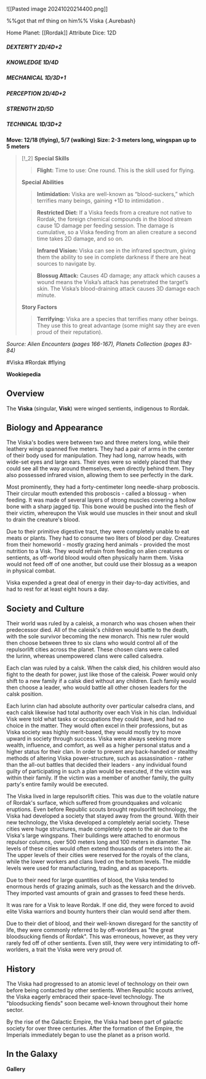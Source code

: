 ![[Pasted image 20241020214400.png]] 

%%got that mf thing on him%%
Viska {.Aurebash}

Home Planet: [[Rordak]]
Attribute Dice: 12D
##### DEXTERITY 2D/4D+2
##### KNOWLEDGE 1D/4D
##### MECHANICAL 1D/3D+1
##### PERCEPTION 2D/4D+2
##### STRENGTH 2D/5D
##### TECHNICAL 1D/3D+2
**Move: 12/18 (flying), 5/7 (walking)**
**Size: 2-3 meters long, wingspan up to 5 meters**

> [!_2] 
> **Special Skills**
> > **Flight:** Time to use: One round. This is the skill used for flying. 
> 
> **Special Abilities**
> > **Intimidation:** Viska are well-known as “blood-suckers,” which terrifies many beings, gaining +1D to intimidation .
> 
> > **Restricted Diet:** If a Viska feeds from a creature not native to Rordak, the foreign chemical compounds in the blood stream cause 1D damage per feeding session. The damage is cumulative, so a Viska feeding from an alien creature a second time takes 2D damage, and so on.
> 
> > **Infrared Vision:** Viska can see in the infrared spectrum, giving them the ability to see in complete darkness if there are heat sources to navigate by.
> 
> > **Blossug Attack:** Causes 4D damage; any attack which causes a wound means the Viska’s attack has penetrated the target’s skin. The Viska’s blood-draining attack causes 3D damage each minute.
> 
> **Story Factors**
> > **Terrifying:** Viska are a species that terrifies many other beings. They use this to great advantage (some might say they are even proud of their reputation).
> 

*Source: Alien Encounters (pages 166-167), Planets Collection (pages 83-84)*




#Viska #Rordak #flying 

**Wookiepedia**

## Overview

The **Viska** (singular, **Visk**) were winged sentients, indigenous to Rordak.

## Biology and Appearance

The Viska's bodies were between two and three meters long, while their leathery wings spanned five meters. They had a pair of arms in the center of their body used for manipulation. They had long, narrow heads, with wide-set eyes and large ears. Their eyes were so widely placed that they could see all the way around themselves, even directly behind them. They also possessed infrared vision, allowing them to see perfectly in the dark.

Most prominently, they had a forty-centimeter long needle-sharp proboscis. Their circular mouth extended this proboscis - called a blossug - when feeding. It was made of several layers of strong muscles covering a hollow bone with a sharp jagged tip. This bone would be pushed into the flesh of their victim, whereupon the Visk would use muscles in their snout and skull to drain the creature's blood.

Due to their primitive digestive tract, they were completely unable to eat meats or plants. They had to consume two liters of blood per day. Creatures from their homeworld - mostly grazing herd animals - provided the most nutrition to a Visk. They would refrain from feeding on alien creatures or sentients, as off-world blood would often physically harm them. Viska would not feed off of one another, but could use their blossug as a weapon in physical combat.

Viska expended a great deal of energy in their day-to-day activities, and had to rest for at least eight hours a day.

## Society and Culture

Their world was ruled by a caleisk, a monarch who was chosen when their predecessor died. All of the caleisk's children would battle to the death, with the sole survivor becoming the new monarch. This new ruler would then choose between three to six clans who would control all of the repulsorlift cities across the planet. These chosen clans were called the lurinn, whereas unempowered clans were called calsedra.

Each clan was ruled by a calsk. When the calsk died, his children would also fight to the death for power, just like those of the caleisk. Power would only shift to a new family if a calsk died without any children. Each family would then choose a leader, who would battle all other chosen leaders for the calsk position.

Each lurinn clan had absolute authority over particular calsedra clans, and each calsk likewise had total authority over each Visk in his clan. Individual Visk were told what tasks or occupations they could have, and had no choice in the matter. They would often excel in their professions, but as Viska society was highly merit-based, they would mostly try to move upward in society through success. Viska were always seeking more wealth, influence, and comfort, as well as a higher personal status and a higher status for their clan. In order to prevent any back-handed or stealthy methods of altering Viska power-structure, such as assassination - rather than the all-out battles that decided their leaders - any individual found guilty of participating in such a plan would be executed, if the victim was within their family. If the victim was a member of another family, the guilty party's entire family would be executed.

The Viska lived in large repulsorlift cities. This was due to the volatile nature of Rordak's surface, which suffered from groundquakes and volcanic eruptions. Even before Republic scouts brought repulsorlift technology, the Viska had developed a society that stayed away from the ground. With their new technology, the Viska developed a completely aerial society. These cities were huge structures, made completely open to the air due to the Viska's large wingspans. Their buildings were attached to enormous repulsor columns, over 500 meters long and 100 meters in diameter. The levels of these cities would often extend thousands of meters into the air. The upper levels of their cities were reserved for the royals of the clans, while the lower workers and clans lived on the bottom levels. The middle levels were used for manufacturing, trading, and as spaceports.

Due to their need for large quantities of blood, the Viska tended to enormous herds of grazing animals, such as the kessarch and the drivveb. They imported vast amounts of grain and grasses to feed these herds.

It was rare for a Visk to leave Rordak. If one did, they were forced to avoid elite Viska warriors and bounty hunters their clan would send after them.

Due to their diet of blood, and their well-known disregard for the sanctity of life, they were commonly referred to by off-worlders as "the great bloodsucking fiends of Rordak". This was erroneous, however, as they very rarely fed off of other sentients. Even still, they were very intimidating to off-worlders, a trait the Viska were very proud of.

## History

The Viska had progressed to an atomic level of technology on their own before being contacted by other sentients. When Republic scouts arrived, the Viska eagerly embraced their space-level technology. The "bloodsucking fiends" soon became well-known throughout their home sector.

By the rise of the Galactic Empire, the Viska had been part of galactic society for over three centuries. After the formation of the Empire, the Imperials immediately began to use the planet as a prison world.

## In the Galaxy




**Gallery**
